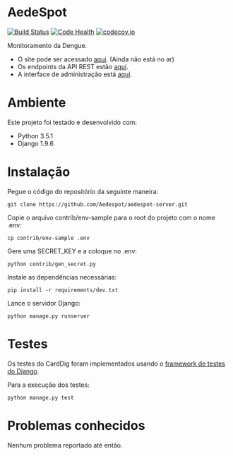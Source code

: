 AedeSpot
========
[![Build Status](https://travis-ci.org/Aedespot/aedespot-server.svg?branch=master)](https://travis-ci.org/Aedespot/aedespot-server)
[![Code Health](https://landscape.io/github/Aedespot/aedespot-server/master/landscape.svg?style=flat)](https://landscape.io/Aedespot/aedespot-server/master)
[![codecov.io](https://codecov.io/github/Aedespot/aedespot-server/coverage.svg?branch=master)](https://codecov.io/github/Aedespot/aedespot-server?branch=master)

Monitoramento da Dengue.

* O site pode ser acessado [aqui](http://aedespot.com.br/). (Ainda não está no ar)
* Os endpoints da API REST estão [aqui](http://aedespot.com.br/api/).
* A interface de administração está [aqui](http://aedespot.com.br/admin/).

Ambiente
========

Este projeto foi testado e desenvolvido com:
* Python 3.5.1
* Django 1.9.6

Instalação
==========

Pegue o código do repositório da seguinte maneira:

    git clone https://github.com/Aedespot/aedespot-server.git

Copie o arquivo contrib/env-sample para o root do projeto com o nome .env:

    cp contrib/env-sample .env

Gere uma SECRET_KEY e a coloque no .env:

    python contrib/gen_secret.py

Instale as dependências necessárias:

    pip install -r requirements/dev.txt

Lance o servidor Django:

    python manage.py runserver

Testes
======

Os testes do CardDig foram implementados usando o
[framework de testes do Django](https://docs.djangoproject.com/en/1.9/topics/testing/overview/).

Para a execução dos testes:

    python manage.py test

Problemas conhecidos
====================

Nenhum problema reportado até então.